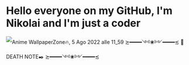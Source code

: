 # Hello everyone on my GitHub, I'm Nikolai and I'm just a coder
![Anime WallpaperZone🔥,  5 Ago 2022 alle 11_59  ≿━━━━༺❀༻━━━━≾ 📓DEATH NOTE✒️ ≿━━━━༺❀༻━━━━≾](https://github.com/user-attachments/assets/6ae1438a-812c-45c6-9737-7b7bc4ec77b0)


